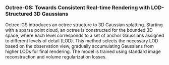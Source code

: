 ### Octree-GS: Towards Consistent Real-time Rendering with LOD-Structured 3D Gaussians
Octree-GS introduces an octree structure to 3D Gaussian splatting. Starting with a sparse point cloud, an octree is constructed for the bounded 3D space, where each level corresponds to a set of anchor Gaussians assigned to different levels of detail (LOD). This method selects the necessary LOD based on the observation view, gradually accumulating Gaussians from higher LODs for final rendering. The model is trained using standard image reconstruction and volume regularization losses.
